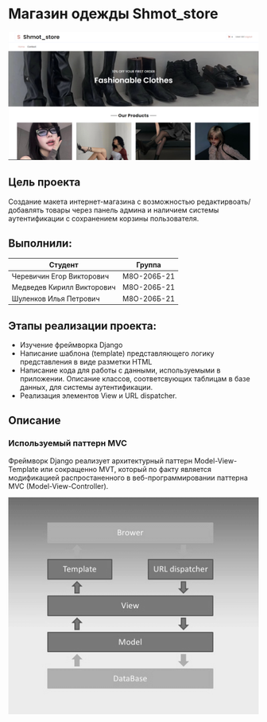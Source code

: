 Магазин одежды Shmot_store
============
![Заглавная страница сайта](https://github.com/LAshinCHE/shmot_store/blob/main/index.png)

Цель проекта
-------------
Создание макета интернет-магазина с возможностью редактирвоать/добавлять товары через панель админа и наличием системы аутентификации с сохранением корзины пользователя.

Выполнили:
-------------
| Студент                     | Группа             |
| --------------------------- |:------------------:| 
| Черевичин Егор Викторович   | М8О-206Б-21        | 
| Медведев Кирилл Викторович  |  М8О-206Б-21       | 
| Шуленков Илья Петрович      |  М8О-206Б-21       |   

Этапы реализации проекта:
-------------------------

- Изучение фреймворка Django
- Написание шаблона (template) представляющего логику представления в виде разметки HTML
- Написание кода для работы с данными, используемыми в приложении. Описание классов, соответсвующих таблицам в базе данных, для системы аутентификации.
- Реализация элементов View и URL dispatcher.

Описание
-----------

### Используемый паттерн MVC ###

Фреймворк Django реализует архитектурный паттерн Model-View-Template или сокращенно MVT, который по факту является модификацией распростаненного в веб-программировании паттерна MVC (Model-View-Controller). 

![MVC](https://github.com/LAshinCHE/shmot_store/blob/main/django_mvc.png)
